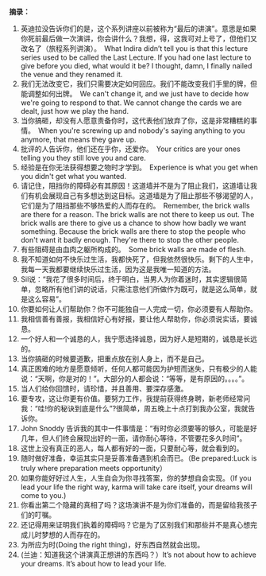 **摘录：**

1. 英迪拉没告诉你们的是，这个系列讲座以前被称为“最后的讲演”。意思是如果你死前最后做一次演讲，你会讲什么？我想，得，这我可对上号了，但他们又改名了（旅程系列讲演）。　What Indira didn’t tell you is that this lecture series used to be called the Last Lecture. If you had one last lecture to give before you died, what would it be? I thought, damn, I finally nailed the venue and they renamed it.
2. 我们无法改变它，我们只需要决定如何回应。我们不能改变我们手里的牌，但能调整如何出牌。　We can't change it, and we just have to decide how we're going to respond to that. We cannot change the cards we are dealt, just how we play the hand.
3. 当你搞砸，却没有人愿意责备你时，这代表他们放弃了你，这是非常糟糕的事情。　When you're screwing up and nobody's saying anything to you anymore, that means they gave up.
4. 批评的人告诉你，他们还在乎你，还爱你。　Your critics are your ones telling you they still love you and care.
5. 经验是在你无法获得想要之物时才学到。　Experience is what you get when you didn't get what you wanted.
6. 请记住，阻挡你的障碍必有其原因！这道墙并不是为了阻止我们，这道墙让我们有机会展现自己有多想达到这目标。这道墙是为了阻止那些不够渴望的人，它们是为了阻挡那些不够热爱的人而存在的。　Remember, the brick walls are there for a reason. The brick walls are not there to keep us out. The brick walls are there to give us a chance to show how badly we want something. Because the brick walls are there to stop the people who don't want it badly enough. They're there to stop the other people.
7. 有些阻碍是由血肉之躯所构成的。　Some brick walls are made of flesh.
8. 我不知道如何不快乐过生活，我都快死了，但我依然很快乐。剩下的人生中，我每一天我都要继续快乐过生活，因为这是我唯一知道的方法。
9. Sil说：“我花了很多时间后，终于明白，当男人为你着迷时，其实逻辑很简单，忽略所有他们讲的说话，只需注意他们所做作为既可，就是这么简单，就是这么容易”。
10. 你要如何让人们帮助你？你不可能独自一人完成一切，你必须要有人帮助你。
11. 我相信善有善报，我相信好心有好报，要让他人帮助你，你必须说实话，要诚恳。
12. 一个好人和一个诚恳的人，我宁愿选择诚恳，因为好人是短期的，诚恳是长远的。
13. 当你搞砸的时候要道歉，把重点放在别人身上，而不是自己。
14. 真正困难的地方是愿意倾听，任何人都可能因为护短而迷失，只有极少的人能说：“天啊，你是对的！”。大部分的人都会说：“等等，是有原因的。。。。”。
15. 当人们给你回馈时，请珍惜，并且善用、要深存感激。
16. 要专攻，这让你更有价值。要努力工作，我提前获得终身聘，新老师经常问我：“哇!你的秘诀到底是什么”?很简单，周五晚上十点打到我办公室，我就告诉你。
17. John Snoddy 告诉我的其中一件事情是：“有时你必须要等的够久，可能是好几年，但人们终会展现出好的一面，请你耐心等待，不管要花多久时间”。
18. 这世上没有真正的恶人，每人都有好的一面，只要耐心等，就会看到的。
19. 随时做好准备，幸运其实只是妥善准备遇到机会而已。（Be prepared:Luck is truly where preparation meets opportunity）
20. 如果你能好好过人生，人生自会为你寻找答案，你的梦想自会实现。（If you lead your life the right way, karma will take care itself, your dreams will come to you.)
21. 你看出第二个隐藏的真相了吗？这场演讲不是为你们准备的，而是留给我孩子们的叮嘱。
22. 还记得用来证明我们执着的障碍吗？它是为了区别我们和那些并不是真心想完成儿时梦想的人而存在的。
23. 为所应为时(Doing the right thing)，好东西自然就会出现。
24. (兰迪：知道我这个讲演真正想讲的东西吗？）It’s not about how to achieve your dreams. It’s about how to lead your life.